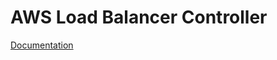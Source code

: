 # AWS Load Balancer Controller

[Documentation](https://kubernetes-sigs.github.io/aws-load-balancer-controller/v2.7/)
